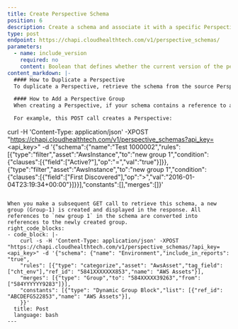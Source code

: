 ```yaml
---
title: Create Perspective Schema
position: 6
description: Create a schema and associate it with a specific Perspective. Identify the specific Perspective by its ID. See [How to Get Perspective ID](#perspectives_how-to-get-perspective-id).
type: post
endpoint: https://chapi.cloudhealthtech.com/v1/perspective_schemas/
parameters:
  - name: include_version
    required: no
    content: Boolean that defines whether the current version of the perspective is returned in the response.
content_markdown: |-
  #### How to Duplicate a Perspective
  To duplicate a Perspective, retrieve the schema from the source Perspective (e.g., Perspective A) and POST that schema with a new name (e.g., Perspective B) to create a duplicate of Perspective A. All references in the schema rules to existing groups and blocks in Perspective A are seen as directives to create corresponding groups in Perspective B. Perspective A and its Groups remain unchanged.

  #### How to Add a Perspective Group
  When creating a Perspective, if your schema contains a reference to a Group that does not exist within the Perspective, the POST call creates that Group in the Perspective. Therefore, if there are rules in your schema that reference a Group that does not exist in the Perspective, the POST call creates that new Group and associates those rules with the newly created Group.

  For example, this POST call creates a Perspective:
  ```
  curl -H 'Content-Type: application/json' -XPOST "https://chapi.cloudhealthtech.com/v1/perspective_schemas?api_key=<api_key>" -d '{"schema":{"name":"Test 1000002","rules":[{"type":"filter","asset":"AwsInstance","to":"new group 1","condition":{"clauses":[{"field":["Active?"],"op":"=","val":"true"}]}},{"type":"filter","asset":"AwsInstance","to":"new group 1","condition":{"clauses":[{"field":["First Discovered"],"op":">","val":"2016-01-04T23:19:34+00:00"}]}}],"constants":[],"merges":[]}'
  ```

  When you make a subsequent GET call to retrieve this schema, a new group (Group-1) is created and displayed in the response. All references to `new group 1` in the schema are converted into references to the newly created group.
right_code_blocks:
  - code_block: |-
      curl -s -H 'Content-Type: application/json' -XPOST "https://chapi.cloudhealthtech.com/v1/perspective_schemas/?api_key=<api_key>" -d '{"schema": {"name": "Environment","include_in_reports": "true",
      "rules": [{"type": "categorize","asset": "AwsAsset","tag_field": ["cht_env"],"ref_id": "5841XXXXXXX853","name": "AWS Assets"}],
      "merges": [{"type": "Group","to": "584XXXXX39263","from": ["584YYYYYY9283"]}],
      "constants": [{"type": "Dynamic Group Block","list": [{"ref_id": "ABCDEFG522853","name": "AWS Assets"}],
      }}'
    title: Post
    language: bash
---
```

